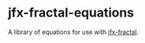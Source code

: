 # jfx-fractal-equations
A library of equations for use with [jfx-fractal](https://github.com/wswright/jfx-fractal).
